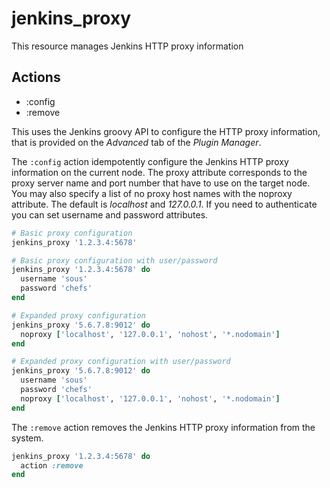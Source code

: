 # jenkins_proxy

This resource manages Jenkins HTTP proxy information

## Actions

- :config
- :remove

This uses the Jenkins groovy API to configure the HTTP proxy information, that is provided on the _Advanced_ tab of the _Plugin Manager_.

The `:config` action idempotently configure the Jenkins HTTP proxy information on the current node. The proxy attribute corresponds to the proxy server name and port number that have to use on the target node. You may also specify a list of no proxy host names with the noproxy attribute. The default is _localhost_ and _127.0.0.1_. If you need to authenticate you can set username and password attributes.

```ruby
# Basic proxy configuration
jenkins_proxy '1.2.3.4:5678'

# Basic proxy configuration with user/password
jenkins_proxy '1.2.3.4:5678' do
  username 'sous'
  password 'chefs'
end

# Expanded proxy configuration
jenkins_proxy '5.6.7.8:9012' do
  noproxy ['localhost', '127.0.0.1', 'nohost', '*.nodomain']
end

# Expanded proxy configuration with user/password
jenkins_proxy '5.6.7.8:9012' do
  username 'sous'
  password 'chefs'
  noproxy ['localhost', '127.0.0.1', 'nohost', '*.nodomain']
end
```

The `:remove` action removes the Jenkins HTTP proxy information from the system.

```ruby
jenkins_proxy '1.2.3.4:5678' do
  action :remove
end
```
